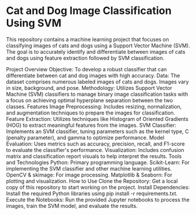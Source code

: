 # Cat and Dog Image Classification Using SVM
This repository contains a machine learning project that focuses on classifying images of cats and dogs using a Support Vector Machine (SVM). The goal is to accurately identify and differentiate between images of cats and dogs using feature extraction followed by SVM classification.

Project Overview
Objective: To develop a robust classifier that can differentiate between cat and dog images with high accuracy.
Data: The dataset comprises numerous labeled images of cats and dogs. Images vary in size, background, and pose.
Methodology: Utilizes Support Vector Machine (SVM) classifiers to manage binary image classification tasks with a focus on achieving optimal hyperplane separation between the two classes.
Features
Image Preprocessing: Includes resizing, normalization, and augmentation techniques to prepare the images for classification.
Feature Extraction: Utilizes techniques like Histogram of Oriented Gradients (HOG) to extract meaningful features from the images.
SVM Classifier: Implements an SVM classifier, tuning parameters such as the kernel type, C (penalty parameter), and gamma to optimize performance.
Model Evaluation: Uses metrics such as accuracy, precision, recall, and F1-score to evaluate the classifier's performance.
Visualization: Includes confusion matrix and classification report visuals to help interpret the results.
Tools and Technologies
Python: Primary programming language.
Scikit-Learn: For implementing the SVM classifier and other machine learning utilities.
OpenCV & skimage: For image processing.
Matplotlib & Seaborn: For plotting and visualization.
How to Use
Clone the Repository: Get a local copy of this repository to start working on the project.
Install Dependencies: Install the required Python libraries using pip install -r requirements.txt.
Execute the Notebooks: Run the provided Jupyter notebooks to process the images, train the SVM model, and evaluate the results.
